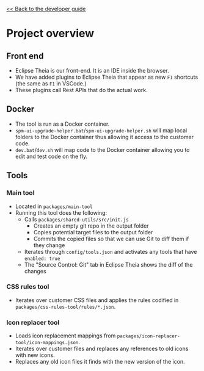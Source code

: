 [<< Back to the developer guide](developer_guide)

# Project overview

## Front end

- Eclipse Theia is our front-end. It is an IDE inside the browser.
- We have added plugins to Eclipse Theia that appear as new `F1` shortcuts (the same as `F1` in VSCode.)
- These plugins call Rest APIs that do the actual work.

## Docker

- The tool is run as a Docker container.
- `spm-ui-upgrade-helper.bat`/`spm-ui-upgrade-helper.sh` will map local folders to the Docker container thus allowing it access to the customer code.
- `dev.bat`/`dev.sh` will map code to the Docker container allowing you to edit and test code on the fly.

## Tools

### Main tool

- Located in `packages/main-tool`
- Running this tool does the following:
    - Calls `packages/shared-utils/src/init.js`
        - Creates an empty git repo in the output folder
        - Copies potential target files to the output folder
        - Commits the copied files so that we can use Git to diff them if they change
    - Iterates through `config/tools.json` and activates any tools that have `enabled: true`
    - The "Source Control: Git" tab in Eclipse Theia shows the diff of the changes

### CSS rules tool

- Iterates over customer CSS files and applies the rules codified in `packages/css-rules-tool/rules/*.json`.

### Icon replacer tool

- Loads icon replacement mappings from `packages/icon-replacer-tool/icon-mappings.json`.
- Iterates over customer files and replaces any references to old icons with new icons.
- Replaces any old icon files it finds with the new version of the icon.
